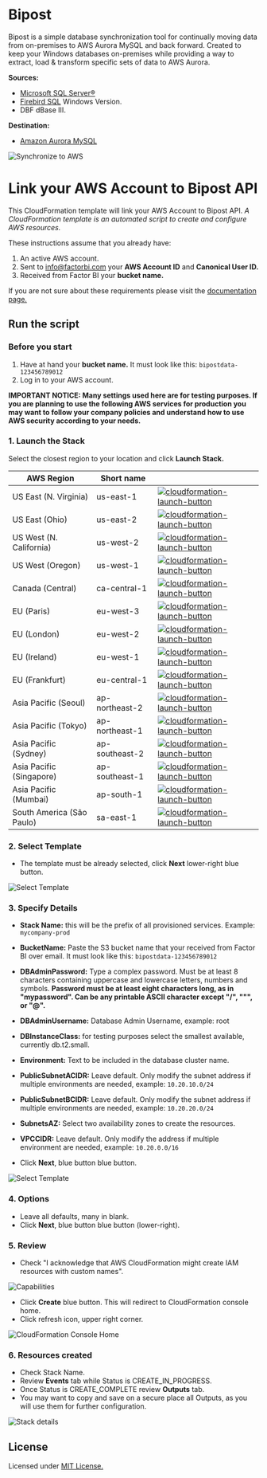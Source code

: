 # Bipost
Bipost is a simple database synchronization tool for continually moving data from on-premises to AWS Aurora MySQL and back forward.
Created to keep your Windows databases on-premises while providing a way to extract, load & transform specific sets of data to AWS Aurora.

**Sources:**

* [Microsoft SQL Server®](http://www.microsoft.com/en-us/sql-server)
* [Firebird SQL](https://firebirdsql.org/) Windows Version.
* DBF dBase III.

**Destination:**

* [Amazon Aurora MySQL](https://aws.amazon.com/rds/aurora/details/mysql-details/)

![Synchronize to AWS](img/BipostSyncDiagram2_med.png)

# Link your AWS Account to Bipost API

This CloudFormation template will link your AWS Account to Bipost API.
*A CloudFormation template is an automated script to create and configure AWS resources.*

These instructions assume that you already have:
1. An active AWS account.
2. Sent to [info@factorbi.com](mailto:info@factorbi.com) your **AWS Account ID** and **Canonical User ID.**
3. Received from Factor BI your **bucket name.**

If you are not sure about these requirements please visit the [documentation page.](https://factorbi.github.io/)

## Run the script

### Before you start
1. Have at hand your **bucket name.** It must look like this: `bipostdata-123456789012`
2. Log in to your AWS account.

**IMPORTANT NOTICE: Many settings used here are for testing purposes. If you are planning to use the following AWS services for production you may want to follow your company policies and understand how to use AWS security according to your needs.**

### 1. Launch the Stack

Select the closest region to your location and click **Launch Stack.**

| AWS Region | Short name | |
| -- | -- | -- |
| US East (N. Virginia) | us-east-1 | [![cloudformation-launch-button](img/launch-stack.png)](https://console.aws.amazon.com/cloudformation/home?region=us-east-1#/stacks/new?stackName=Production&templateURL=https://s3.amazonaws.com/bipost-cloudformation/Aurora-RDS-bipost.template) |
| US East (Ohio) | us-east-2 | [![cloudformation-launch-button](img/launch-stack.png)](https://console.aws.amazon.com/cloudformation/home?region=us-east-2#/stacks/new?stackName=Production&templateURL=https://s3.amazonaws.com/bipost-cloudformation/Aurora-RDS-bipost.template) |
| US West (N. California) | us-west-2 | [![cloudformation-launch-button](img/launch-stack.png)](https://console.aws.amazon.com/cloudformation/home?region=us-west-2#/stacks/new?stackName=Production&templateURL=https://s3.amazonaws.com/bipost-cloudformation/Aurora-RDS-bipost.template) |
| US West (Oregon) | us-west-1 | [![cloudformation-launch-button](img/launch-stack.png)](https://console.aws.amazon.com/cloudformation/home?region=us-west-1#/stacks/new?stackName=Production&templateURL=https://s3.amazonaws.com/bipost-cloudformation/Aurora-RDS-bipost.template) |
| Canada (Central) | ca-central-1 | [![cloudformation-launch-button](img/launch-stack.png)](https://console.aws.amazon.com/cloudformation/home?region=ca-central-1#/stacks/new?stackName=Production&templateURL=https://s3.amazonaws.com/bipost-cloudformation/Aurora-RDS-bipost.template) |
| EU (Paris) | eu-west-3 | [![cloudformation-launch-button](img/launch-stack.png)](https://console.aws.amazon.com/cloudformation/home?region=eu-west-3#/stacks/new?stackName=Production&templateURL=https://s3.amazonaws.com/bipost-cloudformation/Aurora-RDS-bipost.template) |
| EU (London) | eu-west-2 | [![cloudformation-launch-button](img/launch-stack.png)](https://console.aws.amazon.com/cloudformation/home?region=eu-west-2#/stacks/new?stackName=Production&templateURL=https://s3.amazonaws.com/bipost-cloudformation/Aurora-RDS-bipost.template) |
| EU (Ireland) | eu-west-1 | [![cloudformation-launch-button](img/launch-stack.png)](https://console.aws.amazon.com/cloudformation/home?region=eu-west-1#/stacks/new?stackName=Production&templateURL=https://s3.amazonaws.com/bipost-cloudformation/Aurora-RDS-bipost.template) |
| EU (Frankfurt) | eu-central-1 | [![cloudformation-launch-button](img/launch-stack.png)](https://console.aws.amazon.com/cloudformation/home?region=eu-central-1#/stacks/new?stackName=Production&templateURL=https://s3.amazonaws.com/bipost-cloudformation/Aurora-RDS-bipost.template) |
| Asia Pacific (Seoul) | ap-northeast-2 | [![cloudformation-launch-button](img/launch-stack.png)](https://console.aws.amazon.com/cloudformation/home?region=ap-northeast-2#/stacks/new?stackName=Production&templateURL=https://s3.amazonaws.com/bipost-cloudformation/Aurora-RDS-bipost.template) |
| Asia Pacific (Tokyo) | ap-northeast-1 | [![cloudformation-launch-button](img/launch-stack.png)](https://console.aws.amazon.com/cloudformation/home?region=ap-northeast-1#/stacks/new?stackName=Production&templateURL=https://s3.amazonaws.com/bipost-cloudformation/Aurora-RDS-bipost.template) |
| Asia Pacific (Sydney) | ap-southeast-2 | [![cloudformation-launch-button](img/launch-stack.png)](https://console.aws.amazon.com/cloudformation/home?region=ap-southeast-2#/stacks/new?stackName=Production&templateURL=https://s3.amazonaws.com/bipost-cloudformation/Aurora-RDS-bipost.template) |
| Asia Pacific (Singapore) | ap-southeast-1 | [![cloudformation-launch-button](img/launch-stack.png)](https://console.aws.amazon.com/cloudformation/home?region=ap-southeast-1#/stacks/new?stackName=Production&templateURL=https://s3.amazonaws.com/bipost-cloudformation/Aurora-RDS-bipost.template) |
| Asia Pacific (Mumbai) | ap-south-1 |  [![cloudformation-launch-button](img/launch-stack.png)](https://console.aws.amazon.com/cloudformation/home?region=ap-south-1#/stacks/new?stackName=Production&templateURL=https://s3.amazonaws.com/bipost-cloudformation/Aurora-RDS-bipost.template) |
| South America (São Paulo) | sa-east-1 |  [![cloudformation-launch-button](img/launch-stack.png)](https://console.aws.amazon.com/cloudformation/home?region=sa-east-1#/stacks/new?stackName=Production&templateURL=https://s3.amazonaws.com/bipost-cloudformation/Aurora-RDS-bipost.template) |

### 2. Select Template

* The template must be already selected, click **Next** lower-right blue button.

![Select Template](img/create-stack-step1.png)

### 3. Specify Details
* **Stack Name:** this will be the prefix of all provisioned services.  Example: `mycompany-prod`
* **BucketName:** Paste the S3 bucket name that your received from Factor BI over email. It must look like this: `bipostdata-123456789012`
* **DBAdminPassword:** Type a complex password. Must be at least 8 characters containing uppercase and lowercase letters, numbers and symbols.
    **Password must be at least eight characters long, as in "mypassword". Can be any printable ASCII character except "/", """, or "@".**

* **DBAdminUsername:** Database Admin Username, example: root
* **DBInstanceClass:** for testing purposes select the smallest available, currently db.t2.small.
* **Environment:** Text to be included in the database cluster name.
* **PublicSubnetACIDR:** Leave default. Only modify the subnet address if multiple environments are needed, example: `10.20.10.0/24`
* **PublicSubnetBCIDR:** Leave default. Only modify the subnet address if multiple environments are needed, example: `10.20.20.0/24`
* **SubnetsAZ:** Select two availability zones to create the resources.
* **VPCCIDR:** Leave default. Only modify the address if multiple environment are needed, example: `10.20.0.0/16`
* Click **Next**, blue button blue button.

![Select Template](img/create-stack-step2.png)

### 4. Options
* Leave all defaults, many in blank.
* Click **Next**, blue button blue button (lower-right).

### 5. Review

* Check "I acknowledge that AWS CloudFormation might create IAM resources with custom names".

![Capabilities](img/capabilities.png?raw=true)

* Click **Create** blue button. This will redirect to CloudFormation console home.
* Click refresh icon, upper right corner.

![CloudFormation Console Home](img/cloudFormation-console-home-1.png)

### 6. Resources created

* Check Stack Name.
* Review **Events** tab while Status is CREATE_IN_PROGRESS.
* Once Status is CREATE_COMPLETE review **Outputs** tab.
* You may want to copy and save on a secure place all Outputs, as you will use them for further configuration.

![Stack details](img/stack-details.png)


## License

Licensed under [MIT License.](LICENSE.md)
